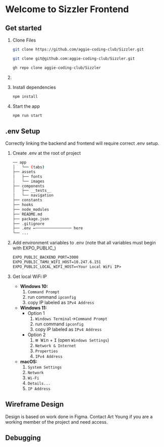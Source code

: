 # Welcome to Sizzler Frontend

## Get started

1. Clone Files

   ```bash HTTPS
   git clone https://github.com/aggie-coding-club/Sizzler.git
   ```
   ```bash SSH
   git clone git@github.com:aggie-coding-club/Sizzler.git
   ```
   ```bash Github CLI
   gh repo clone aggie-coding-club/Sizzler
   ```

2. 

3. Install dependencies

   ```bash
   npm install
   ```

4. Start the app

   ```bash
   npm run start
   ```

## .env Setup

Correctly linking the backend and frontend will require correct .env setup.

1. Create .env at the root of project

   ```bash
   ── app
   │   └── (tabs)
   ├── assets
   │   ├── fonts
   │   └── images
   ├── components
   │   ├── __tests__
   │   └── navigation
   ├── constants
   ├── hooks
   ├── node_modules
   ├── README.md
   ├── package.json
   ├── .gitignore
   ├── .env ←──────────────── here
   └── ...
   ```

2. Add environment variables to .env (note that all variables must begin with EXPO_PUBLIC_)

   ```txt
   EXPO_PUBLIC_BACKEND_PORT=3000
   EXPO_PUBLIC_TAMU_WIFI_HOST=10.247.6.151
   EXPO_PUBLIC_LOCAL_WIFI_HOST=<Your Local WiFi IP>
   ```

3. Get local WiFi IP

   - **Windows 10:**
     1. `Command Prompt`
     2. run command `ipconfig`
     3. copy IP labeled as `IPv4 Address`
   - **Windows 11:**
     - Option 1
       1. `Windows Terminal`→`Command Prompt`
       2. run command `ipconfig`
       3. copy IP labeled as `IPv4 Address`
     - Option 2
       1. <kbd>⊞ Win</kbd> + <kbd>I</kbd> (open `Windows Settings`)
       2. `Network & Internet`
       3. `Properties`
       4. `IPv4 Address`
   - **macOS:**
     1. `System Settings`
     2. `Network`
     3. `Wi-Fi`
     4. `Details...`
     5. `IP Address`

## Wireframe Design

Design is based on work done in Figma. Contact Art Young if you are a working member of the project and need access.

## Debugging

